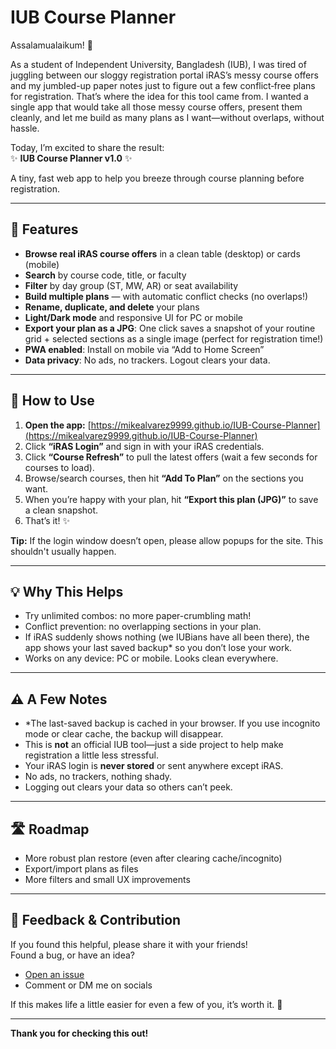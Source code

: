 # IUB Course Planner

Assalamualaikum! 👋

As a student of Independent University, Bangladesh (IUB), I was tired of juggling between our sloggy registration portal iRAS’s messy course offers and my jumbled-up paper notes just to figure out a few conflict‑free plans for registration. That’s where the idea for this tool came from. I wanted a single app that would take all those messy course offers, present them cleanly, and let me build as many plans as I want—without overlaps, without hassle.

Today, I’m excited to share the result:  
✨ **IUB Course Planner v1.0** ✨

A tiny, fast web app to help you breeze through course planning before registration.

---

## 🚀 Features

- **Browse real iRAS course offers** in a clean table (desktop) or cards (mobile)
- **Search** by course code, title, or faculty
- **Filter** by day group (ST, MW, AR) or seat availability
- **Build multiple plans** — with automatic conflict checks (no overlaps!)
- **Rename, duplicate, and delete** your plans
- **Light/Dark mode** and responsive UI for PC or mobile
- **Export your plan as a JPG**: One click saves a snapshot of your routine grid + selected sections as a single image (perfect for registration time!)
- **PWA enabled**: Install on mobile via “Add to Home Screen”
- **Data privacy**: No ads, no trackers. Logout clears your data.

---

## 📝 How to Use

1. **Open the app:** [https://mikealvarez9999.github.io/IUB-Course-Planner](https://mikealvarez9999.github.io/IUB-Course-Planner)
2. Click **“iRAS Login”** and sign in with your iRAS credentials.
3. Click **“Course Refresh”** to pull the latest offers (wait a few seconds for courses to load).
4. Browse/search courses, then hit **“Add To Plan”** on the sections you want.
5. When you’re happy with your plan, hit **“Export this plan (JPG)”** to save a clean snapshot.
6. That’s it! ✨

**Tip:** If the login window doesn’t open, please allow popups for the site. This shouldn't usually happen. 

---

## 💡 Why This Helps

- Try unlimited combos: no more paper-crumbling math!
- Conflict prevention: no overlapping sections in your plan.
- If iRAS suddenly shows nothing (we IUBians have all been there), the app shows your last saved backup* so you don’t lose your work.
- Works on any device: PC or mobile. Looks clean everywhere.

---

## ⚠️ A Few Notes

- *The last-saved backup is cached in your browser. If you use incognito mode or clear cache, the backup will disappear.
- This is **not** an official IUB tool—just a side project to help make registration a little less stressful.
- Your iRAS login is **never stored** or sent anywhere except iRAS.
- No ads, no trackers, nothing shady.
- Logging out clears your data so others can’t peek.

---

## 🛣️ Roadmap

- More robust plan restore (even after clearing cache/incognito)
- Export/import plans as files
- More filters and small UX improvements

---

## 🙏 Feedback & Contribution

If you found this helpful, please share it with your friends!  
Found a bug, or have an idea?  
- [Open an issue](https://github.com/mikealvarez9999/IUB-Course-Planner/issues)
- Comment or DM me on socials

If this makes life a little easier for even a few of you, it’s worth it. 💙

---

**Thank you for checking this out!**
